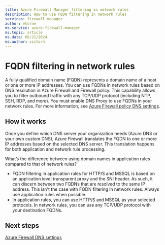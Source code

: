 ```yaml
---
title: Azure Firewall Manager filtering in network rules
description: How to use FQDN filtering in network rules
services: firewall-manager
author: vhorne
ms.service: azure-firewall-manager
ms.topic: article
ms.date: 06/21/2024
ms.author: victorh
---
```


# FQDN filtering in network rules

A fully qualified domain name (FQDN) represents a domain name of a host or one or more IP addresses. You can use FQDNs in network rules based on DNS resolution in Azure Firewall and Firewall policy. This capability allows you to filter outbound traffic with any TCP/UDP protocol (including NTP, SSH, RDP, and more). You must enable DNS Proxy to use FQDNs in your network rules. For more information, see [Azure Firewall policy DNS settings](dns-settings.md).

## How it works

Once you define which DNS server your organization needs (Azure DNS or your own custom DNS), Azure Firewall translates the FQDN to one or more IP addresses based on the selected DNS server. This translation happens for both application and network rule processing.

What’s the difference between using domain names in application rules compared to that of network rules? 

- FQDN filtering in application rules for HTTP/S and MSSQL is based on an application level transparent proxy and the SNI header. As such, it can discern between two FQDNs that are resolved to the same IP address. This isn't the case with FQDN filtering in network rules. Always use application rules when possible.
- In application rules, you can use HTTP/S and MSSQL as your selected protocols. In network rules, you can use any TCP/UDP protocol with your destination FQDNs.

## Next steps

[Azure Firewall DNS settings](dns-settings.md)
